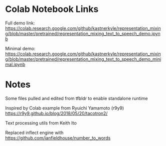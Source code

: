 # Colab Notebook Links
Full demo link: https://colab.research.google.com/github/kastnerkyle/representation_mixing/blob/master/pretrained/representation_mixing_text_to_speech_demo.ipynb

Minimal demo: https://colab.research.google.com/github/kastnerkyle/representation_mixing/blob/master/pretrained/representation_mixing_text_to_speech_demo_minimal.ipynb

# Notes
Some files pulled and edited from tfbldr to enable standalone runtime

Inspired by Colab example from Ryuichi Yamamoto (r9y9) https://r9y9.github.io/blog/2018/05/20/tacotron2/

Text processing utils from Keith Ito

Replaced inflect engine with https://github.com/ianfieldhouse/number_to_words
